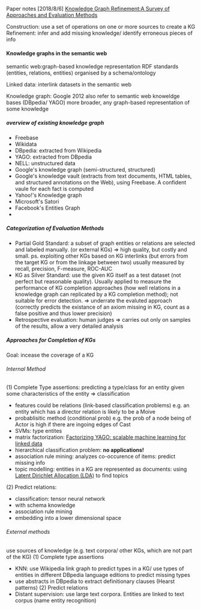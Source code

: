 Paper notes [2018/8/6]
[Knowledge Graph Refinement:A Survey of Approaches and Evaluation Methods](http://www.semantic-web-journal.net/system/files/swj1167.pdf)

Construction: use a set of operations on one or more sources to create a KG
Refinement: infer and add missing knowledge/ identify erroneous pieces of info

#### Knowledge graphs in the semantic web

semantic web:graph-based knowledge representation
RDF standards (entities, relations, entities)
organised by a schema/ontology

Linked data: interlink datasets in the semantic web

Knowledge graph: Google 2012
also refer to semantic web knoweldge bases (DBpedia/ YAGO)
more broader, any graph-based representation of some knowledge

##### overview of existing knowledge graph
* Freebase 
* Wikidata
* DBpedia: extracted from Wikipedia
* YAGO: extracted from DBpedia
* NELL: unstructured data
* Google's knowledge graph (semi-structured, structured)
* Google's knowledge vault (extracts from text documents, HTML tables, and structured annotations on the Web), using Freebase. A confident vaule for each fact is computed
* Yahoo!'s Knowledge graph
* Microsoft's Satori
* Facebook's Entities Graph
* 
##### Categorization of Evaluation Methods
* Partial Gold Standard: a subset of graph entities or relations are selected and labeled manually. (or external KGs) => high quality, but costly and small. 
    ps. exploiting other KGs based on KG interlinks (but errors from the target KG or from the linkage between two)
    usually measured by recall, precision, F-measure, ROC-AUC
* KG as Silver Standard: use the given KG itself as a test dataset (not perfect but reasonable quality). Usually applied to measure the performance of KG completion approaches (how well relations in a knowledge graph can replicated by a KG completion method); not suitable for error detection. => underrate the evaluted approach (correctly predicts the existance of an axiom missing in KG, count as a false positive and thus lower precision)
* Retrospective evaluation: human judges => carries out only on samples of the results, allow a very detailed analysis

##### Approaches for Completion of KGs
Goal: incease the coverage of a KG
###### Internal Method
(1) Complete Type assertions: predicting a type/class for an entity given some characteristics of the entity  => classification
* features could be relations (link-based classification problems) e.g. an entity which has a director relation is likely to be a Moive
* probablisitic method (conditional prob) e.g. the prob of a node being of Actor is high if there are ingoing edges of Cast
* SVMs: type entites
* matrix factorization: [Factorizing YAGO: scalable machine learning for linked data](https://dl.acm.org/citation.cfm?id=2187874)
* hierarchical classification problem: **no applications!**
* association rule mining: analyzes co-occurence of items: predict missing info
* topic modelling: entities in a KG are represented as documents: using [Latent Dirichlet Allocation (LDA)](http://www.jmlr.org/papers/volume3/blei03a/blei03a.pdf) to find topics

(2) Predict relations: 
* classification: tensor neural network
* with schema knowledge
* association rule mining
* embedding into a lower dimensional space

###### External methods
use sources of knowledge (e.g. text corpora/ other KGs, which are not part of the KG)
(1) Complete type assertions
* KNN: use Wikipedia link graph to predict types in a KG/ use types of entities in different DBpedia language editions to predict missing types
* use abstracts in DBpedia to extract definitionary clauses (Hearst patterns)
(2) Predict relations
* Distant supervision: use large text corpora. Entities are linked to text corpus (name entity recognition)

